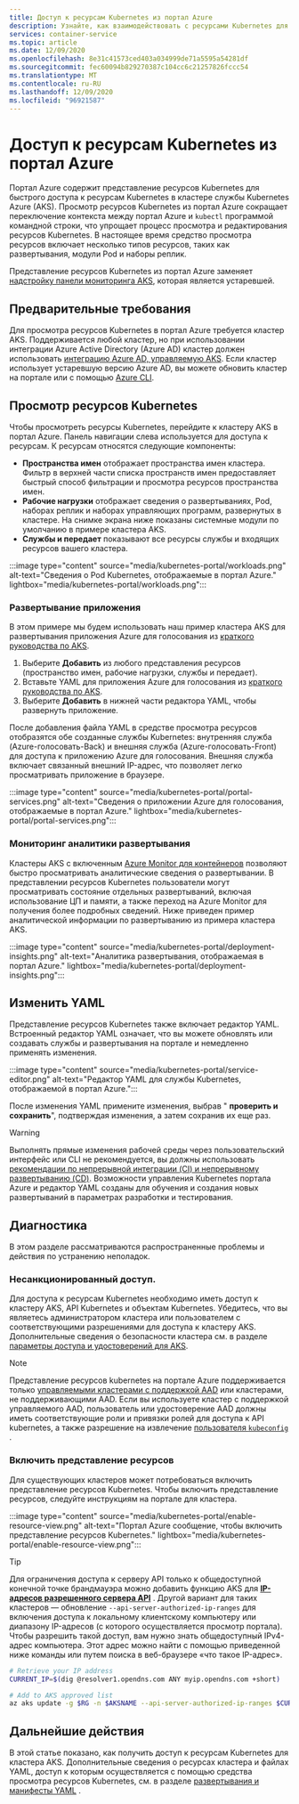 ```yaml
---
title: Доступ к ресурсам Kubernetes из портал Azure
description: Узнайте, как взаимодействовать с ресурсами Kubernetes для управления кластером службы Kubernetes Azure (AKS) из портал Azure.
services: container-service
ms.topic: article
ms.date: 12/09/2020
ms.openlocfilehash: 8e31c41573ced403a034999de71a5595a54281df
ms.sourcegitcommit: fec60094b829270387c104cc6c21257826fccc54
ms.translationtype: MT
ms.contentlocale: ru-RU
ms.lasthandoff: 12/09/2020
ms.locfileid: "96921587"
---
```

# <a name="access-kubernetes-resources-from-the-azure-portal"></a>Доступ к ресурсам Kubernetes из портал Azure

Портал Azure содержит представление ресурсов Kubernetes для быстрого доступа к ресурсам Kubernetes в кластере службы Kubernetes Azure (AKS). Просмотр ресурсов Kubernetes из портал Azure сокращает переключение контекста между портал Azure и `kubectl` программой командной строки, что упрощает процесс просмотра и редактирования ресурсов Kubernetes. В настоящее время средство просмотра ресурсов включает несколько типов ресурсов, таких как развертывания, модули Pod и наборы реплик.

Представление ресурсов Kubernetes из портал Azure заменяет [надстройку панели мониторинга AKS][kubernetes-dashboard], которая является устаревшей.

## <a name="prerequisites"></a>Предварительные требования

Для просмотра ресурсов Kubernetes в портал Azure требуется кластер AKS. Поддерживается любой кластер, но при использовании интеграции Azure Active Directory (Azure AD) кластер должен использовать [интеграцию Azure AD, управляемую AKS][aks-managed-aad]. Если кластер использует устаревшую версию Azure AD, вы можете обновить кластер на портале или с помощью [Azure CLI][cli-aad-upgrade].

## <a name="view-kubernetes-resources"></a>Просмотр ресурсов Kubernetes

Чтобы просмотреть ресурсы Kubernetes, перейдите к кластеру AKS в портал Azure. Панель навигации слева используется для доступа к ресурсам. К ресурсам относятся следующие компоненты:

- **Пространства имен** отображает пространства имен кластера. Фильтр в верхней части списка пространств имен предоставляет быстрый способ фильтрации и просмотра ресурсов пространства имен.
- **Рабочие нагрузки** отображает сведения о развертываниях, Pod, наборах реплик и наборах управляющих программ, развернутых в кластере. На снимке экрана ниже показаны системные модули по умолчанию в примере кластера AKS.
- **Службы и передает** показывают все ресурсы службы и входящих ресурсов вашего кластера.

:::image type="content" source="media/kubernetes-portal/workloads.png" alt-text="Сведения о Pod Kubernetes, отображаемые в портал Azure." lightbox="media/kubernetes-portal/workloads.png":::

### <a name="deploy-an-application"></a>Развертывание приложения

В этом примере мы будем использовать наш пример кластера AKS для развертывания приложения Azure для голосования из [краткого руководства по AKS][portal-quickstart].

1. Выберите **Добавить** из любого представления ресурсов (пространство имен, рабочие нагрузки, службы и передает).
1. Вставьте YAML для приложения Azure для голосования из [краткого руководства по AKS][portal-quickstart].
1. Выберите **Добавить** в нижней части редактора YAML, чтобы развернуть приложение. 

После добавления файла YAML в средстве просмотра ресурсов отобразятся обе созданные службы Kubernetes: внутренняя служба (Azure-голосовать-Back) и внешняя служба (Azure-голосовать-Front) для доступа к приложению Azure для голосования. Внешняя служба включает связанный внешний IP-адрес, что позволяет легко просматривать приложение в браузере.

:::image type="content" source="media/kubernetes-portal/portal-services.png" alt-text="Сведения о приложении Azure для голосования, отображаемые в портал Azure." lightbox="media/kubernetes-portal/portal-services.png":::

### <a name="monitor-deployment-insights"></a>Мониторинг аналитики развертывания

Кластеры AKS с включенным [Azure Monitor для контейнеров][enable-monitor] позволяют быстро просматривать аналитические сведения о развертывании. В представлении ресурсов Kubernetes пользователи могут просматривать состояние отдельных развертываний, включая использование ЦП и памяти, а также переход на Azure Monitor для получения более подробных сведений. Ниже приведен пример аналитической информации по развертыванию из примера кластера AKS.

:::image type="content" source="media/kubernetes-portal/deployment-insights.png" alt-text="Аналитика развертывания, отображаемая в портал Azure." lightbox="media/kubernetes-portal/deployment-insights.png":::

## <a name="edit-yaml"></a>Изменить YAML

Представление ресурсов Kubernetes также включает редактор YAML. Встроенный редактор YAML означает, что вы можете обновлять или создавать службы и развертывания на портале и немедленно применять изменения.

:::image type="content" source="media/kubernetes-portal/service-editor.png" alt-text="Редактор YAML для службы Kubernetes, отображаемой в портал Azure.":::

После изменения YAML примените изменения, выбрав " **проверить и сохранить**", подтверждая изменения, а затем сохранив их еще раз.

>[!WARNING]
> Выполнять прямые изменения рабочей среды через пользовательский интерфейс или CLI не рекомендуется, вы должны использовать [рекомендации по непрерывной интеграции (CI) и непрерывному развертыванию (CD)](kubernetes-action.md). Возможности управления Kubernetes портала Azure и редактор YAML созданы для обучения и создания новых развертываний в параметрах разработки и тестирования.

## <a name="troubleshooting"></a>Диагностика

В этом разделе рассматриваются распространенные проблемы и действия по устранению неполадок.

### <a name="unauthorized-access"></a>Несанкционированный доступ.

Для доступа к ресурсам Kubernetes необходимо иметь доступ к кластеру AKS, API Kubernetes и объектам Kubernetes. Убедитесь, что вы являетесь администратором кластера или пользователем с соответствующими разрешениями для доступа к кластеру AKS. Дополнительные сведения о безопасности кластера см. в разделе [параметры доступа и удостоверений для AKS][concepts-identity].

>[!NOTE]
> Представление ресурсов kubernetes на портале Azure поддерживается только [управляемыми кластерами с поддержкой AAD](managed-aad.md) или кластерами, не поддерживающими AAD. Если вы используете кластер с поддержкой управляемого AAD, пользователь или удостоверение AAD должны иметь соответствующие роли и привязки ролей для доступа к API kubernetes, а также разрешение на извлечение [пользователя `kubeconfig` ](control-kubeconfig-access.md).

### <a name="enable-resource-view"></a>Включить представление ресурсов

Для существующих кластеров может потребоваться включить представление ресурсов Kubernetes. Чтобы включить представление ресурсов, следуйте инструкциям на портале для кластера.

:::image type="content" source="media/kubernetes-portal/enable-resource-view.png" alt-text="Портал Azure сообщение, чтобы включить представление ресурсов Kubernetes." lightbox="media/kubernetes-portal/enable-resource-view.png":::

> [!TIP]
> Для ограничения доступа к серверу API только к общедоступной конечной точке брандмауэра можно добавить функцию AKS для [**IP-адресов разрешенного сервера API**](api-server-authorized-ip-ranges.md) . Другой вариант для таких кластеров — обновление `--api-server-authorized-ip-ranges` для включения доступа к локальному клиентскому компьютеру или диапазону IP-адресов (с которого осуществляется просмотр портала). Чтобы разрешить такой доступ, вам нужно знать общедоступный IPv4-адрес компьютера. Этот адрес можно найти с помощью приведенной ниже команды или путем поиска в веб-браузере «что такое IP-адрес».
```bash
# Retrieve your IP address
CURRENT_IP=$(dig @resolver1.opendns.com ANY myip.opendns.com +short)

# Add to AKS approved list
az aks update -g $RG -n $AKSNAME --api-server-authorized-ip-ranges $CURRENT_IP/32

```

## <a name="next-steps"></a>Дальнейшие действия

В этой статье показано, как получить доступ к ресурсам Kubernetes для кластера AKS. Дополнительные сведения о ресурсах кластера и файлах YAML, доступ к которым осуществляется с помощью средства просмотра ресурсов Kubernetes, см. в разделе [развертывания и манифесты YAML][deployments] .

<!-- LINKS - internal -->
[kubernetes-dashboard]: kubernetes-dashboard.md
[concepts-identity]: concepts-identity.md
[portal-quickstart]: kubernetes-walkthrough-portal.md#run-the-application
[deployments]: concepts-clusters-workloads.md#deployments-and-yaml-manifests
[aks-managed-aad]: managed-aad.md
[cli-aad-upgrade]: managed-aad.md#upgrading-to-aks-managed-azure-ad-integration
[enable-monitor]: ../azure-monitor/insights/container-insights-enable-existing-clusters.md
